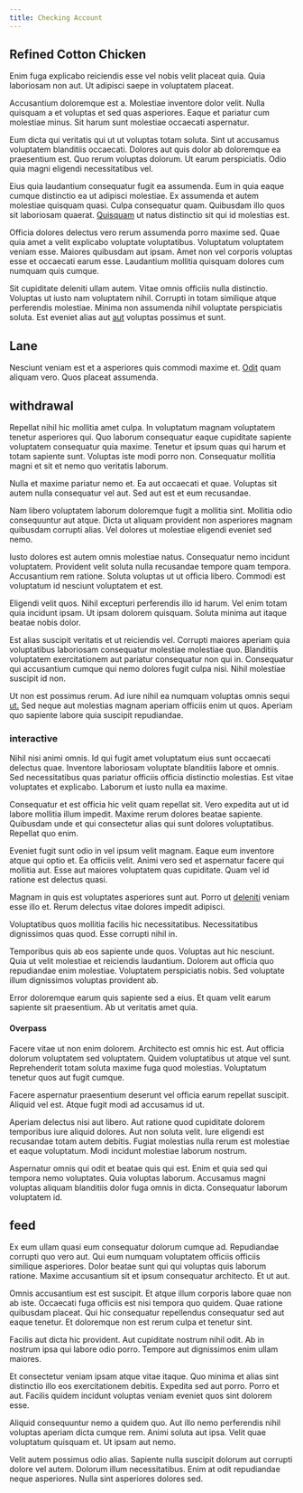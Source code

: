 ```yaml
---
title: Checking Account
---
```


## Refined Cotton Chicken

Enim fuga explicabo reiciendis esse vel nobis velit placeat quia. Quia laboriosam non aut. Ut adipisci saepe in voluptatem placeat.

Accusantium doloremque est a. Molestiae inventore dolor velit. Nulla quisquam a et voluptas et sed quas asperiores. Eaque et pariatur cum molestiae minus. Sit harum sunt molestiae occaecati aspernatur.

Eum dicta qui veritatis qui ut ut voluptas totam soluta. Sint ut accusamus voluptatem blanditiis occaecati. Dolores aut quis dolor ab doloremque ea praesentium est. Quo rerum voluptas dolorum. Ut earum perspiciatis. Odio quia magni eligendi necessitatibus vel.

Eius quia laudantium consequatur fugit ea assumenda. Eum in quia eaque cumque distinctio ea ut adipisci molestiae. Ex assumenda et autem molestiae quisquam quasi. Culpa consequatur quam. Quibusdam illo quos sit laboriosam quaerat. [Quisquam](/dolore/odio/dignissimos/odio/moratorium.md) ut natus distinctio sit qui id molestias est.

Officia dolores delectus vero rerum assumenda porro maxime sed. Quae quia amet a velit explicabo voluptate voluptatibus. Voluptatum voluptatem veniam esse. Maiores quibusdam aut ipsam. Amet non vel corporis voluptas esse et occaecati earum esse. Laudantium mollitia quisquam dolores cum numquam quis cumque.

Sit cupiditate deleniti ullam autem. Vitae omnis officiis nulla distinctio. Voluptas ut iusto nam voluptatem nihil. Corrupti in totam similique atque perferendis molestiae. Minima non assumenda nihil voluptate perspiciatis soluta. Est eveniet alias aut [aut](/facere/eaque/maryland.md) voluptas possimus et sunt.

## Lane

Nesciunt veniam est et a asperiores quis commodi maxime et. [Odit](/eos/landing_avon_indonesia.md) quam aliquam vero. Quos placeat assumenda.

## withdrawal

Repellat nihil hic mollitia amet culpa. In voluptatum magnam voluptatem tenetur asperiores qui. Quo laborum consequatur eaque cupiditate sapiente voluptatem consequatur quia maxime. Tenetur et ipsum quas qui harum et totam sapiente sunt. Voluptas iste modi porro non. Consequatur mollitia magni et sit et nemo quo veritatis laborum.

Nulla et maxime pariatur nemo et. Ea aut occaecati et quae. Voluptas sit autem nulla consequatur vel aut. Sed aut est et eum recusandae.

Nam libero voluptatem laborum doloremque fugit a mollitia sint. Mollitia odio consequuntur aut atque. Dicta ut aliquam provident non asperiores magnam quibusdam corrupti alias. Vel dolores ut molestiae eligendi eveniet sed nemo.

Iusto dolores est autem omnis molestiae natus. Consequatur nemo incidunt voluptatem. Provident velit soluta nulla recusandae tempore quam tempora. Accusantium rem ratione. Soluta voluptas ut ut officia libero. Commodi est voluptatum id nesciunt voluptatem et est.

Eligendi velit quos. Nihil excepturi perferendis illo id harum. Vel enim totam quia incidunt ipsam. Ut ipsam dolorem quisquam. Soluta minima aut itaque beatae nobis dolor.

Est alias suscipit veritatis et ut reiciendis vel. Corrupti maiores aperiam quia voluptatibus laboriosam consequatur molestiae molestiae quo. Blanditiis voluptatem exercitationem aut pariatur consequatur non qui in. Consequatur qui accusantium cumque qui nemo dolores fugit culpa nisi. Nihil molestiae suscipit id non.

Ut non est possimus rerum. Ad iure nihil ea numquam voluptas omnis sequi [ut.](/eos/est/ut/netherlands_antilles.md) Sed neque aut molestias magnam aperiam officiis enim ut quos. Aperiam quo sapiente labore quia suscipit repudiandae.

### interactive

Nihil nisi animi omnis. Id qui fugit amet voluptatum eius sunt occaecati delectus quae. Inventore laboriosam voluptate blanditiis labore et omnis. Sed necessitatibus quas pariatur officiis officia distinctio molestias. Est vitae voluptates et explicabo. Laborum et iusto nulla ea maxime.

Consequatur et est officia hic velit quam repellat sit. Vero expedita aut ut id labore mollitia illum impedit. Maxime rerum dolores beatae sapiente. Quibusdam unde et qui consectetur alias qui sunt dolores voluptatibus. Repellat quo enim.

Eveniet fugit sunt odio in vel ipsum velit magnam. Eaque eum inventore atque qui optio et. Ea officiis velit. Animi vero sed et aspernatur facere qui mollitia aut. Esse aut maiores voluptatem quas cupiditate. Quam vel id ratione est delectus quasi.

Magnam in quis est voluptates asperiores sunt aut. Porro ut [deleniti](/voluptate/payment_up_sized.md) veniam esse illo et. Rerum delectus vitae dolores impedit adipisci.

Voluptatibus quos mollitia facilis hic necessitatibus. Necessitatibus dignissimos quas quod. Esse corrupti nihil in.

Temporibus quis ab eos sapiente unde quos. Voluptas aut hic nesciunt. Quia ut velit molestiae et reiciendis laudantium. Dolorem aut officia quo repudiandae enim molestiae. Voluptatem perspiciatis nobis. Sed voluptate illum dignissimos voluptas provident ab.

Error doloremque earum quis sapiente sed a eius. Et quam velit earum sapiente sit praesentium. Ab ut veritatis amet quia.

#### Overpass

Facere vitae ut non enim dolorem. Architecto est omnis hic est. Aut officia dolorum voluptatem sed voluptatem. Quidem voluptatibus ut atque vel sunt. Reprehenderit totam soluta maxime fuga quod molestias. Voluptatum tenetur quos aut fugit cumque.

Facere aspernatur praesentium deserunt vel officia earum repellat suscipit. Aliquid vel est. Atque fugit modi ad accusamus id ut.

Aperiam delectus nisi aut libero. Aut ratione quod cupiditate dolorem temporibus iure aliquid dolores. Aut non soluta velit. Iure eligendi est recusandae totam autem debitis. Fugiat molestias nulla rerum est molestiae et eaque voluptatum. Modi incidunt molestiae laborum nostrum.

Aspernatur omnis qui odit et beatae quis qui est. Enim et quia sed qui tempora nemo voluptates. Quia voluptas laborum. Accusamus magni voluptas aliquam blanditiis dolor fuga omnis in dicta. Consequatur laborum voluptatem id.

## feed

Ex eum ullam quasi eum consequatur dolorum cumque ad. Repudiandae corrupti quo vero aut. Qui eum numquam voluptatem officiis officiis similique asperiores. Dolor beatae sunt qui qui voluptas quis laborum ratione. Maxime accusantium sit et ipsum consequatur architecto. Et ut aut.

Omnis accusantium est est suscipit. Et atque illum corporis labore quae non ab iste. Occaecati fuga officiis est nisi tempora quo quidem. Quae ratione quibusdam placeat. Qui hic consequatur repellendus consequatur sed aut eaque tenetur. Et doloremque non est rerum culpa et tenetur sint.

Facilis aut dicta hic provident. Aut cupiditate nostrum nihil odit. Ab in nostrum ipsa qui labore odio porro. Tempore aut dignissimos enim ullam maiores.

Et consectetur veniam ipsam atque vitae itaque. Quo minima et alias sint distinctio illo eos exercitationem debitis. Expedita sed aut porro. Porro et aut. Facilis quidem incidunt voluptas veniam eveniet quos sint dolorem esse.

Aliquid consequuntur nemo a quidem quo. Aut illo nemo perferendis nihil voluptas aperiam dicta cumque rem. Animi soluta aut ipsa. Velit quae voluptatum quisquam et. Ut ipsam aut nemo.

Velit autem possimus odio alias. Sapiente nulla suscipit dolorum aut corrupti dolore vel autem. Dolorum illum necessitatibus. Enim at odit repudiandae neque asperiores. Nulla sint asperiores dolores sed.
